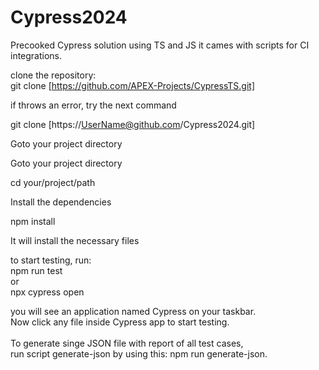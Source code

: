 # Cypress2024
Precooked Cypress solution using TS and JS it cames with scripts for CI integrations.

clone the repository:<br>
git clone  [https://github.com/APEX-Projects/CypressTS.git]
<br>

if throws an error, try the next command<br>

git clone [https://UserName@github.com/Cypress2024.git]
<br>

Goto your project directory
<br>

Goto your project directory<br>

cd your/project/path

Install the dependencies<br>

npm install

It will install the necessary files<br>

to start testing, run:<br>
npm run test <br>
or <br>
npx cypress open <br>

you will see an application named Cypress on your taskbar. <br>
Now click any file inside Cypress app to start testing.<br>
<br>
To generate singe JSON file with report of all test cases,<br> run script generate-json by using this: npm run generate-json.
